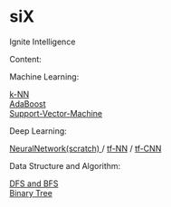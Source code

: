 # siX
Ignite Intelligence

Content:

  Machine Learning:
  
  <a href="https://github.com/kUNQIjIANG/siX/blob/master/MachineLearning/k-NN.ipynb">k-NN</a> <br />
  [AdaBoost](https://github.com/kUNQIjIANG/siX/blob/master/MachineLearning/AdaBoost.py) <br />
  [Support-Vector-Machine](https://github.com/kUNQIjIANG/siX/blob/master/MachineLearning/SVM.ipynb) <br />
  
  Deep Learning:
  
  <a href="https://github.com/kUNQIjIANG/siX/blob/master/DeepLearning/NeuralNetwork%20-MNIST">NeuralNetwork(scratch) </a>
      / [tf-NN](https://github.com/kUNQIjIANG/siX/blob/master/DeepLearning/tf_NN.py)
      / [tf-CNN](https://github.com/kUNQIjIANG/siX/blob/master/DeepLearning/TF_CNN.py) <br />

  
  Data Structure and Algorithm: 
  
  [DFS and BFS](https://github.com/kUNQIjIANG/siX/blob/master/Data%20structure%20and%20Algorithm/FS_Tree.py) <br />
  [Binary Tree](https://github.com/kUNQIjIANG/siX/blob/master/Data%20structure%20and%20Algorithm/BinarySearchTree.py) <br />
  
  

  
  
  

